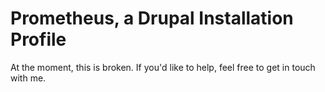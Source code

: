 # Prometheus, a Drupal Installation Profile
At the moment, this is broken. If you'd like to help, feel free to get in touch with me.

